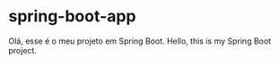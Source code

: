 # spring-boot-app

Olá, esse é o meu projeto em Spring Boot.
Hello, this is my Spring Boot project.
